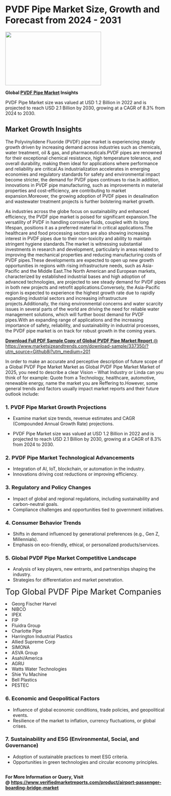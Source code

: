 <H1>PVDF Pipe Market Size, Growth and Forecast from 2024 - 2031</H1><img class="aligncenter size-medium wp-image-584254" src="https://thirdeyenews.in/wp-content/uploads/2024/09/Global-Market-Research-300x168.jpeg" alt="" width="300" height="168" /><p><strong>Global&nbsp;<a href="https://www.marketsizeandtrends.com/download-sample/337350/?utm_source=Github8j?utm_medium=201">PVDF Pipe Market</a> Insights</strong></p><p>PVDF Pipe Market size was valued at USD 1.2 Billion in 2022 and is projected to reach USD 2.1 Billion by 2030, growing at a CAGR of 8.3% from 2024 to 2030.</p><p><h2>Market Growth Insights</h2> <p>The Polyvinylidene Fluoride (PVDF) pipe market is experiencing steady growth driven by increasing demand across industries such as chemicals, water treatment, oil & gas, and pharmaceuticals.PVDF pipes are renowned for their exceptional chemical resistance, high temperature tolerance, and overall durability, making them ideal for applications where performance and reliability are critical.As industrialization accelerates in emerging economies and regulatory standards for safety and environmental impact become stricter, the demand for PVDF pipes continues to rise.In addition, innovations in PVDF pipe manufacturing, such as improvements in material properties and cost-efficiency, are contributing to market expansion.Moreover, the growing adoption of PVDF pipes in desalination and wastewater treatment projects is further bolstering market growth.<a href="#sample-download"></a></p> <p>As industries across the globe focus on sustainability and enhanced efficiency, the PVDF pipe market is poised for significant expansion.The versatility of PVDF in handling corrosive fluids, coupled with its long lifespan, positions it as a preferred material in critical applications.The healthcare and food processing sectors are also showing increasing interest in PVDF pipes due to their non-toxicity and ability to maintain stringent hygiene standards.The market is witnessing substantial investments in research and development, particularly in areas related to improving the mechanical properties and reducing manufacturing costs of PVDF pipes.These developments are expected to open up new growth opportunities in regions with rising infrastructure needs, such as Asia-Pacific and the Middle East.The North American and European markets, characterized by established industrial bases and high adoption of advanced technologies, are projected to see steady demand for PVDF pipes in both new projects and retrofit applications.Conversely, the Asia-Pacific region is expected to experience the highest growth rate due to rapidly expanding industrial sectors and increasing infrastructure projects.Additionally, the rising environmental concerns and water scarcity issues in several parts of the world are driving the need for reliable water management solutions, which will further boost demand for PVDF pipes.With an expanding range of applications and the increasing importance of safety, reliability, and sustainability in industrial processes, the PVDF pipe market is on track for robust growth in the coming years.<a href="#more-info"></p><p><span class=""><strong>Download Full PDF Sample Copy of Global PVDF Pipe Market Report</strong> @ <a href="https://www.marketsizeandtrends.com/download-sample/337350/?utm_source=Github8j?utm_medium=201" target="_blank">https://www.marketsizeandtrends.com/download-sample/337350/?utm_source=Github8j?utm_medium=201</a></span></p><p>In order to make an accurate and perceptive description of future scope of a Global&nbsp;PVDF Pipe Market Market as Global&nbsp;PVDF Pipe Market Market of 2025, you need to describe a clear Vision &ndash; What Industry or Linda can you think of for example: Quote from a Technology, healthcare, automotive, renewable energy, name the market you are Reffering to.However, some general trends and factors usually impact market reports and their future outlook include:</p><h3>1.&nbsp;<strong>PVDF Pipe Market Growth Projections</strong></h3><ul><li>Examine market size trends, revenue estimates and CAGR (Compounded Annual Growth Rate) projections.</li><li><p>PVDF Pipe Market size was valued at USD 1.2 Billion in 2022 and is projected to reach USD 2.1 Billion by 2030, growing at a CAGR of 8.3% from 2024 to 2030.</p></li></ul><h3>2.&nbsp;<strong>PVDF Pipe Market Technological Advancements</strong></h3><ul><li>Integration of AI, IoT, blockchain, or automation in the industry.</li><li>Innovations driving cost reductions or improving efficiency.</li></ul><h3>3.&nbsp;<strong>Regulatory and Policy Changes</strong></h3><ul><li>Impact of global and regional regulations, including sustainability and carbon-neutral goals.</li><li>Compliance challenges and opportunities tied to government initiatives.</li></ul><h3>4.&nbsp;<strong>Consumer Behavior Trends</strong></h3><ul><li>Shifts in demand influenced by generational preferences (e.g., Gen Z, Millennials).</li><li>Emphasis on eco-friendly, ethical, or personalized products/services.</li></ul><h3>5.&nbsp;<strong>Global PVDF Pipe Market Competitive Landscape</strong></h3><ul><li>Analysis of key players, new entrants, and partnerships shaping the industry.</li><li>Strategies for differentiation and market penetration.</li></ul><p data-pm-slice="1 1 []"><span style="color: inherit; font-family: inherit; font-size: 25px;">Top Global PVDF Pipe Market Companies</span></p><div class="" data-test-id=""><p><li>Georg Fischer Harvel</li><li> NIBCO</li><li> IPEX</li><li> FIP</li><li> Fluidra Group</li><li> Charlotte Pipe</li><li> Harrington Industrial Plastics</li><li> Allied Supreme Corp</li><li> SIMONA</li><li> ASVA Group</li><li> Asahi/America</li><li> AGRU</li><li> Watts Water Technologies</li><li> Shie Yu Machine</li><li> Bell Plastics</li><li> PESTEC</li></p></div><h3>6.&nbsp;<strong>Economic and Geopolitical Factors</strong></h3><ul><li>Influence of global economic conditions, trade policies, and geopolitical events.</li><li>Resilience of the market to inflation, currency fluctuations, or global crises.</li></ul><h3>7.&nbsp;<strong>Sustainability and ESG (Environmental, Social, and Governance)</strong></h3><ul><li>Adoption of sustainable practices to meet ESG criteria.</li><li>Opportunities in green technologies and circular economy principles.</li></ul><h2><strong style="font-size: 14px;">For More Information or Query, Visit @&nbsp;</strong><a style="background-color: #ffffff; font-size: 14px;" href="https://www.marketsizeandtrends.com/report/pvdf-pipe-market/" target="_blank">https://www.verifiedmarketreports.com/product/airport-passenger-boarding-bridge-market</a></h2>